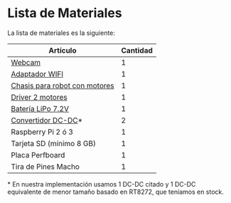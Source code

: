 # Lista de Materiales

La lista de materiales es la siguiente:

| Artículo | Cantidad |
| --- | --- |
| [Webcam](http://www.electronicaembajadores.com/Productos/Detalle/8/CM2D016/c-mara-web-usb-2-0-alta-velocidad-con-micr-fono) | 1 |
| [Adaptador WIFI](http://www.electronicaembajadores.com/Productos/Detalle/28/PC3A020/adaptador-lan-usb-wifi---300-mbps) | 1 |
| [Chasis para robot con motores](http://www.electronicaembajadores.com/Productos/Detalle/31/ROBT010/chasis-2wd-mini-robot-ft-dc-002) | 1 |
| [Driver 2 motores](http://www.electronicaembajadores.com/Productos/Detalle/26/LCMM003/driver-2-motores-de-continua---drv8833) | 1 |
| [Batería LiPo 7.2V](http://www.electronicaembajadores.com/Productos/Detalle/2/BA1A7410/bateria-de-polimero-litio---7-4v---1000ma) | 1 |
| [Convertidor DC-DC](http://www.electronicaembajadores.com/Productos/Detalle/33/SA31353/convertidor-dc-dc--in--3-2--40v--out--1-25--35v---3a)*  | 2 |
| Raspberry Pi 2 ó 3 | 1 | 
| Tarjeta SD (mínimo 8 GB) | 1 |
| Placa Perfboard | 1 | 
| Tira de Pines Macho | 1 |

\* En nuestra implementación usamos 1 DC-DC citado y 1 DC-DC equivalente de menor tamaño basado en RT8272, que teníamos en stock.
